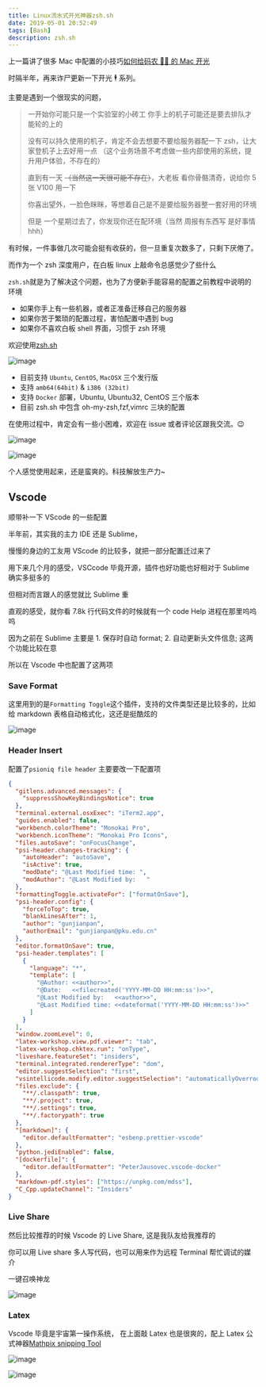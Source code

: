 ```yaml
---
title: Linux流水式开光神器zsh.sh
date: 2019-05-01 20:52:49
tags: [Bash]
description: zsh.sh
---
```


上一篇讲了很多 Mac 中配置的小技巧[如何给码农 👨‍💻‍ 的 Mac 开光](https://wyydsb.xin/other/terminal.html)

时隔半年，再来诈尸更新一下开光 🕴 系列。

主要是遇到一个很现实的问题，

> 一开始你可能只是一个实验室的小砖工
> 你手上的机子可能还是要去排队才能轮的上的
>
> 没有可以持久使用的机子，肯定不会去想要不要给服务器配一下 zsh，让大家登机子上去好用一点
> （这个业务场景不考虑做一些内部使用的系统，提升用户体验，不存在的）
>
> 直到有一天 ~~（当然这一天很可能不存在）~~，大老板 看你骨骼清奇，说给你 5 张 V100 用一下
>
> 你喜出望外，一脸色眯眯，等想着自己是不是要给服务器整一套好用的环境
>
> 但是 一个星期过去了，你发现你还在配环境（当然 周报有东西写 是好事情 hhh）

有时候，一件事做几次可能会挺有收获的，但一旦重复次数多了，只剩下厌倦了。

而作为一个 zsh 深度用户，在白板 linux 上敲命令总感觉少了些什么

`zsh.sh`就是为了解决这个问题，也为了方便新手能容易的配置之前教程中说明的环境

- 如果你手上有一些机器，或者正准备迁移自己的服务器
- 如果你苦于繁琐的配置过程，害怕配置中遇到 bug
- 如果你不喜欢白板 shell 界面，习惯于 zsh 环境

欢迎使用[zsh.sh](https://github.com/iofu728/zsh.sh)

![image](https://cdn.nlark.com/yuque/0/2019/png/104214/1556737097752-085bd8b9-dd94-4be6-b401-c2ba80b1a346.png)

- 目前支持 `Ubuntu`, `CentOS`, `MacOSX` 三个发行版
- 支持 `amb64(64bit)` & `i386 (32bit)`
- 支持 `Docker` 部署，Ubuntu, Ubuntu32, CentOS 三个版本
- 目前 zsh.sh 中包含 oh-my-zsh,fzf,vimrc 三块的配置

在使用过程中，肯定会有一些小困难，欢迎在 issue 或者评论区跟我交流。😉

![image](https://cdn.nlark.com/yuque/0/2019/gif/104214/1556732721406-9e47831f-b6a0-406d-b9f5-813d89233a01.gif)

![image](https://cdn.nlark.com/yuque/0/2019/png/104214/1556732743655-597b39cb-d38d-4431-a4a2-776f029af6ca.png)

个人感觉使用起来，还是蛮爽的。科技解放生产力~

## Vscode

顺带补一下 VScode 的一些配置

半年前，其实我的主力 IDE 还是 Sublime，

慢慢的身边的工友用 VScode 的比较多，就把一部分配置迁过来了

用下来几个月的感受，VSCcode 毕竟开源，插件也好功能也好相对于 Sublime 确实多挺多的

但相对而言跟人的感觉就比 Sublime 重

直观的感受，就你看 7.8k 行代码文件的时候就有一个 code Help 进程在那里呜呜呜

因为之前在 Sublime 主要是 1. 保存时自动 format; 2. 自动更新头文件信息; 这两个功能比较在意

所以在 Vscode 中也配置了这两项

### Save Format

这里用到的是`Formatting Toggle`这个插件，支持的文件类型还是比较多的，比如给 markdown 表格自动格式化，这还是挺酷炫的

![image](https://cdn.nlark.com/yuque/0/2019/gif/104214/1556736489258-0dd9ae24-bda1-4e4d-b2aa-f5af581f763e.gif)

### Header Insert

配置了`psioniq file header` 主要要改一下配置项

```json
{
  "gitlens.advanced.messages": {
    "suppressShowKeyBindingsNotice": true
  },
  "terminal.external.osxExec": "iTerm2.app",
  "guides.enabled": false,
  "workbench.colorTheme": "Monokai Pro",
  "workbench.iconTheme": "Monokai Pro Icons",
  "files.autoSave": "onFocusChange",
  "psi-header.changes-tracking": {
    "autoHeader": "autoSave",
    "isActive": true,
    "modDate": "@Last Modified time: ",
    "modAuthor": "@Last Modified by:   "
  },
  "formattingToggle.activateFor": ["formatOnSave"],
  "psi-header.config": {
    "forceToTop": true,
    "blankLinesAfter": 1,
    "author": "gunjianpan",
    "authorEmail": "gunjianpan@pku.edu.cn"
  },
  "editor.formatOnSave": true,
  "psi-header.templates": [
    {
      "language": "*",
      "template": [
        "@Author: <<author>>",
        "@Date:   <<filecreated('YYYY-MM-DD HH:mm:ss')>>",
        "@Last Modified by:   <<author>>",
        "@Last Modified time: <<dateformat('YYYY-MM-DD HH:mm:ss')>>"
      ]
    }
  ],
  "window.zoomLevel": 0,
  "latex-workshop.view.pdf.viewer": "tab",
  "latex-workshop.chktex.run": "onType",
  "liveshare.featureSet": "insiders",
  "terminal.integrated.rendererType": "dom",
  "editor.suggestSelection": "first",
  "vsintellicode.modify.editor.suggestSelection": "automaticallyOverrodeDefaultValue",
  "files.exclude": {
    "**/.classpath": true,
    "**/.project": true,
    "**/.settings": true,
    "**/.factorypath": true
  },
  "[markdown]": {
    "editor.defaultFormatter": "esbenp.prettier-vscode"
  },
  "python.jediEnabled": false,
  "[dockerfile]": {
    "editor.defaultFormatter": "PeterJausovec.vscode-docker"
  },
  "markdown-pdf.styles": ["https://unpkg.com/mdss"],
  "C_Cpp.updateChannel": "Insiders"
}
```

### Live Share

然后比较推荐的时候 Vscode 的 Live Share, 这是我队友给我推荐的

你可以用 Live share 多人写代码，也可以用来作为远程 Terminal 帮忙调试的媒介

一键召唤神龙

![image](https://cdn.nlark.com/yuque/0/2019/png/104214/1556736836330-392cb896-64ab-4cbe-8095-3bc4f97e8f3c.png)

### Latex

Vscode 毕竟是宇宙第一操作系统， 在上面敲 Latex 也是很爽的，配上 Latex 公式神器[Mathpix snipping Tool](https://mathpix.com/)

![image](https://cdn.nlark.com/yuque/0/2019/png/104214/1556736477702-03c5e335-6606-45ed-a1b3-df1c9fcc69ae.png)

![image](https://cdn.nlark.com/yuque/0/2019/png/104214/1556736470215-0431f2cc-039c-4dd9-b8e5-55110c46602a.png)
